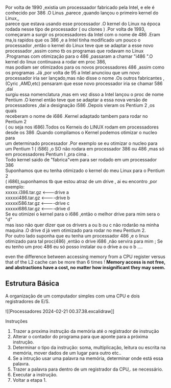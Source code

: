 

Por volta de 1990 ,existia um processaador fabricado pela Intel, e ele é conhecido por 386 .O Linus ,parece ,quando lançou o primeiro kernel do Linux,,  
parece que estava usando esse processador .O kernel do Linux na época rodada nesse tipo de processador ( ou clones ) .Por volta de 1993, começaram a surgir os processadores da Intel com o nome de 486 .Eram ma,is rapidos que os 386 ,e a Intel tinha modificado um pouco o processador ,então o kernel do Linux teve que se adaptar a esse novo processador ,assim como tb os programas que rodavam no Linux .Programas com otimização para o 486 ,passaram a chamar "i486 ".O kernel do linux continuava a rodar em proc 386,  
mas podiam ser otimizados para os novos processadores 486 ,assim como os programas .Já ,por volta de 95 a Intel anunciou que um novo processador iria ser lançado,mas não disse o nome .Os outros fabricantes ,(Cyric ,AMD,etc) pensaram que esse novo processador iria se chamar 586 ,daí  
surgiu essa nomenclatura ,mas em vez disso a Intel lançou o proc de nome  
Pentium .O kernel então teve que se adaptar a essa nova versão de processadores ,daí a designação i586 .Depois vieram os Pentium 2 ,os quais  
receberam o nome de i686 .Kernel adaptado tambem para rodar no Pentium 2  
( ou seja nos i686).Todos os Kerneis do LINUX rodam em processadores desde os 386 .Quando compilamos o Kernel podemos otimizar o nucleo para  
um determinado processador .Por exemplo se eu otimizar o nucleo para  
um Pentium 1 ( i586) ,o SO não rodara em processador 386 ou 486 ,mas só em processadores Pentium I ,pra cima .  
Todo kernel saido de "fabrica"vem para ser rodado em um processador 386  
Suponhamos que eu tenha otimizado o kernel do meu Linux para o Pentium 2  
( i686),suponhamos tb que estou atraz de um drive , ai eu encontro ,por exemplo:  
xxxxx.i386.tar.gz <---drive a  
xxxxxi486.tar.gz <----drive b  
xxxxxi586.tar.gz <----drive c  
xxxxxi686.tar.gz <----drive d  
Se eu otimizei o kernel para o i686 ,então o melhor drive para mim sera o "d"  
mas isso não quer dizer que os drivers a ou b ou c não rodarão na minha maquina .O drive d já vem otimizado para rodar no meu Pentium 2.  
Por outro lado suponha que eu tenha um processador 486 ,e o linux otimizado para tal proc(486) ,então o drive i686 ,não servira para mim ; Se eu tenho um proc 486 eu só posso instalar ou o drive a ou o b ....

even the difference between accessing memory from a CPU register versus that of the L2 cache can be more than 6 times ! **Memory access is not free, and abstractions have a cost, no matter how insignificant they may seem.**

## Estrutura Básica

A organização de um computador simples com uma CPU e dois registradores de E/S.

![[Processadores 2024-02-21 00.37.38.excalidraw]]

Instruções

1) Trazer a proxima instrução da memória  até o registrador de instrução
2) Alterar o contador do programa para que aponte para a próxima instrução.
3) Determinar o tipo da instrução: soma, multiplicação, leitura ou escrita na memória, mover dados de um lugar para outro etc..
4) Se a intrução usar uma palavra na memória, determinar onde está essa palavra.
5) Trazer a palavra para dentro de um registrador da CPU,. se necessário.
6) Executar a instrução.
7) Voltar a etapa 1.